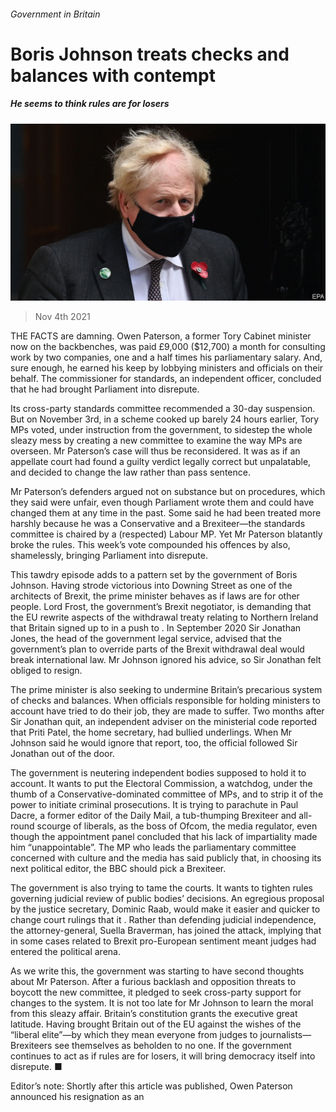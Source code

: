 ###### Government in Britain

# Boris Johnson treats checks and balances with contempt 

##### He seems to think rules are for losers 

![image](images/20211106_ldp501.jpg) 

> Nov 4th 2021 

THE FACTS are damning. Owen Paterson, a former Tory Cabinet minister now on the backbenches, was paid £9,000 ($12,700) a month for consulting work by two companies, one and a half times his parliamentary salary. And, sure enough, he earned his keep by lobbying ministers and officials on their behalf. The commissioner for standards, an independent officer, concluded that he had brought Parliament into disrepute.

Its cross-party standards committee recommended a 30-day suspension. But on November 3rd, in a scheme cooked up barely 24 hours earlier, Tory MPs voted, under instruction from the government, to sidestep the whole sleazy mess by creating a new committee to examine the way MPs are overseen. Mr Paterson’s case will thus be reconsidered. It was as if an appellate court had found a guilty verdict legally correct but unpalatable, and decided to change the law rather than pass sentence.


Mr Paterson’s defenders argued not on substance but on procedures, which they said were unfair, even though Parliament wrote them and could have changed them at any time in the past. Some said he had been treated more harshly because he was a Conservative and a Brexiteer—the standards committee is chaired by a (respected) Labour MP. Yet Mr Paterson blatantly broke the rules. This week’s vote compounded his offences by also, shamelessly, bringing Parliament into disrepute.

This tawdry episode adds to a pattern set by the government of Boris Johnson. Having strode victorious into Downing Street as one of the architects of Brexit, the prime minister behaves as if laws are for other people. Lord Frost, the government’s Brexit negotiator, is demanding that the EU rewrite aspects of the withdrawal treaty relating to Northern Ireland that Britain signed up to in a push to . In September 2020 Sir Jonathan Jones, the head of the government legal service, advised that the government’s plan to override parts of the Brexit withdrawal deal would break international law. Mr Johnson ignored his advice, so Sir Jonathan felt obliged to resign.

The prime minister is also seeking to undermine Britain’s precarious system of checks and balances. When officials responsible for holding ministers to account have tried to do their job, they are made to suffer. Two months after Sir Jonathan quit, an independent adviser on the ministerial code reported that Priti Patel, the home secretary, had bullied underlings. When Mr Johnson said he would ignore that report, too, the official followed Sir Jonathan out of the door.

The government is neutering independent bodies supposed to hold it to account. It wants to put the Electoral Commission, a watchdog, under the thumb of a Conservative-dominated committee of MPs, and to strip it of the power to initiate criminal prosecutions. It is trying to parachute in Paul Dacre, a former editor of the Daily Mail, a tub-thumping Brexiteer and all-round scourge of liberals, as the boss of Ofcom, the media regulator, even though the appointment panel concluded that his lack of impartiality made him “unappointable”. The MP who leads the parliamentary committee concerned with culture and the media has said publicly that, in choosing its next political editor, the BBC should pick a Brexiteer.

The government is also trying to tame the courts. It wants to tighten rules governing judicial review of public bodies’ decisions. An egregious proposal by the justice secretary, Dominic Raab, would make it easier and quicker to change court rulings that it . Rather than defending judicial independence, the attorney-general, Suella Braverman, has joined the attack, implying that in some cases related to Brexit pro-European sentiment meant judges had entered the political arena.

As we write this, the government was starting to have second thoughts about Mr Paterson. After a furious backlash and opposition threats to boycott the new committee, it pledged to seek cross-party support for changes to the system. It is not too late for Mr Johnson to learn the moral from this sleazy affair. Britain’s constitution grants the executive great latitude. Having brought Britain out of the EU against the wishes of the “liberal elite”—by which they mean everyone from judges to journalists—Brexiteers see themselves as beholden to no one. If the government continues to act as if rules are for losers, it will bring democracy itself into disrepute. ■

Editor’s note: Shortly after this article was published, Owen Paterson announced his resignation as an 

